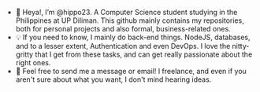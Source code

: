 - 👋 Heya!, I’m @hippo23. A Computer Science student studying in the Philippines at UP Diliman. This github mainly contains my repositories, both for personal projects and also formal, business-related ones.
- 💡 If you need to know, I mainly do back-end things. NodeJS, databases, and to a lesser extent, Authentication and even DevOps. I love the nitty-gritty that I get from these tasks, and can get really passionate about the right ones.
- 📇 Feel free to send me a message or email! I freelance, and even if you aren't sure about what you want, I don't mind hearing ideas. 

